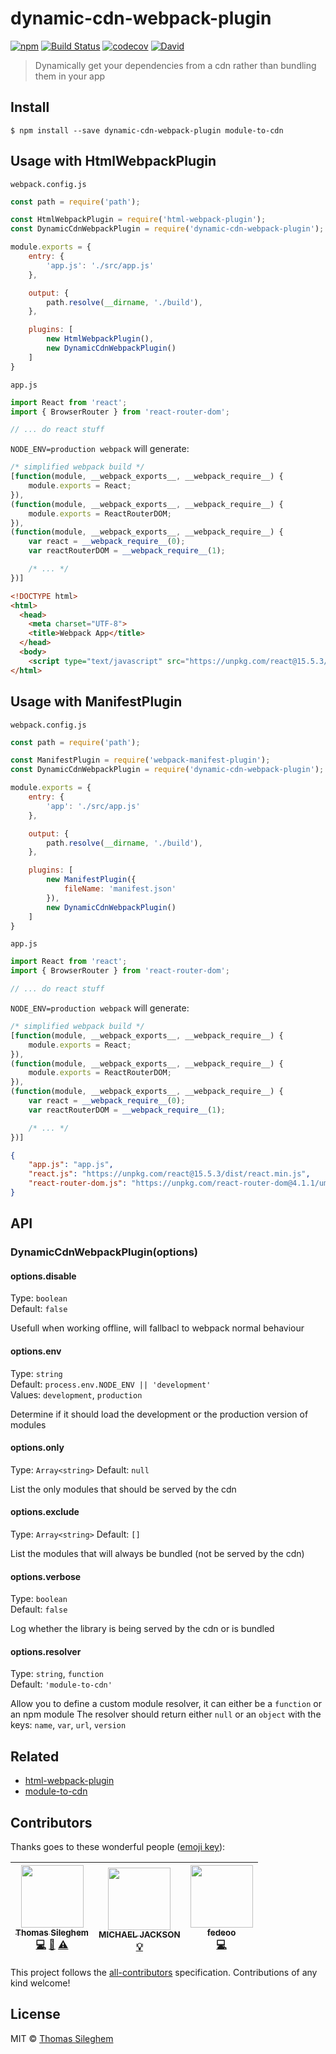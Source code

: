 # dynamic-cdn-webpack-plugin

[![npm](https://img.shields.io/npm/v/dynamic-cdn-webpack-plugin.svg)](https://www.npmjs.com/package/dynamic-cdn-webpack-plugin) [![Build Status](https://travis-ci.org/mastilver/dynamic-cdn-webpack-plugin.svg?branch=master)](https://travis-ci.org/mastilver/dynamic-cdn-webpack-plugin) [![codecov](https://codecov.io/gh/mastilver/dynamic-cdn-webpack-plugin/badge.svg?branch=master)](https://codecov.io/gh/mastilver/dynamic-cdn-webpack-plugin?branch=master) [![David](https://img.shields.io/david/mastilver/dynamic-cdn-webpack-plugin.svg)](https://david-dm.org/mastilver/dynamic-cdn-webpack-plugin)

> Dynamically get your dependencies from a cdn rather than bundling them in your app


## Install

```
$ npm install --save dynamic-cdn-webpack-plugin module-to-cdn
```


## Usage with HtmlWebpackPlugin

`webpack.config.js`<br>
```js
const path = require('path');

const HtmlWebpackPlugin = require('html-webpack-plugin');
const DynamicCdnWebpackPlugin = require('dynamic-cdn-webpack-plugin');

module.exports = {
    entry: {
        'app.js': './src/app.js'
    },

    output: {
        path.resolve(__dirname, './build'),
    },

    plugins: [
        new HtmlWebpackPlugin(),
        new DynamicCdnWebpackPlugin()
    ]
}
```

`app.js`<br>
```js
import React from 'react';
import { BrowserRouter } from 'react-router-dom';

// ... do react stuff
```

`NODE_ENV=production webpack` will generate:

```js
/* simplified webpack build */
[function(module, __webpack_exports__, __webpack_require__) {
    module.exports = React;
}),
(function(module, __webpack_exports__, __webpack_require__) {
    module.exports = ReactRouterDOM;
}),
(function(module, __webpack_exports__, __webpack_require__) {
    var react = __webpack_require__(0);
    var reactRouterDOM = __webpack_require__(1);

    /* ... */
})]
```

```html
<!DOCTYPE html>
<html>
  <head>
    <meta charset="UTF-8">
    <title>Webpack App</title>
  </head>
  <body>
    <script type="text/javascript" src="https://unpkg.com/react@15.5.3/dist/react.min.js"></script><script type="text/javascript" src="https://unpkg.com/react-router-dom@4.1.1/umd/react-router-dom.min.js"></script><script src="build/app.js"></script></body>
</html>
```

## Usage with ManifestPlugin

`webpack.config.js`<br>
```js
const path = require('path');

const ManifestPlugin = require('webpack-manifest-plugin');
const DynamicCdnWebpackPlugin = require('dynamic-cdn-webpack-plugin');

module.exports = {
    entry: {
        'app': './src/app.js'
    },

    output: {
        path.resolve(__dirname, './build'),
    },

    plugins: [
        new ManifestPlugin({
            fileName: 'manifest.json'
        }),
        new DynamicCdnWebpackPlugin()
    ]
}
```

`app.js`<br>
```js
import React from 'react';
import { BrowserRouter } from 'react-router-dom';

// ... do react stuff
```

`NODE_ENV=production webpack` will generate:

```js
/* simplified webpack build */
[function(module, __webpack_exports__, __webpack_require__) {
    module.exports = React;
}),
(function(module, __webpack_exports__, __webpack_require__) {
    module.exports = ReactRouterDOM;
}),
(function(module, __webpack_exports__, __webpack_require__) {
    var react = __webpack_require__(0);
    var reactRouterDOM = __webpack_require__(1);

    /* ... */
})]
```

```json
{
    "app.js": "app.js",
    "react.js": "https://unpkg.com/react@15.5.3/dist/react.min.js",
    "react-router-dom.js": "https://unpkg.com/react-router-dom@4.1.1/umd/react-router-dom.min.js"
}
```


## API

### DynamicCdnWebpackPlugin(options)

#### options.disable

Type: `boolean`<br>
Default: `false`

Usefull when working offline, will fallbacl to webpack normal behaviour

#### options.env

Type: `string`<br>
Default: `process.env.NODE_ENV || 'development'`<br>
Values: `development`, `production`

Determine if it should load the development or the production version of modules

#### options.only

Type: `Array<string>`
Default: `null`

List the only modules that should be served by the cdn

#### options.exclude

Type: `Array<string>`
Default: `[]`

List the modules that will always be bundled (not be served by the cdn)

#### options.verbose

Type: `boolean`<br>
Default: `false`

Log whether the library is being served by the cdn or is bundled

#### options.resolver
Type: `string`, `function`<br>
Default: `'module-to-cdn'`

Allow you to define a custom module resolver, it can either be a `function` or an npm module
The resolver should return either `null` or an `object` with the keys: `name`, `var`, `url`, `version`


## Related

- [html-webpack-plugin](https://github.com/jantimon/html-webpack-plugin)
- [module-to-cdn](https://github.com/mastilver/module-to-cdn)


## Contributors

Thanks goes to these wonderful people ([emoji key](https://github.com/kentcdodds/all-contributors#emoji-key)):

<!-- ALL-CONTRIBUTORS-LIST:START - Do not remove or modify this section -->
| [<img src="https://avatars3.githubusercontent.com/u/4112409?v=4" width="100px;"/><br /><sub>Thomas Sileghem</sub>](https://github.com/mastilver)<br />[💻](https://github.com/mastilver/dynamic-cdn-webpack-plugin/commits?author=mastilver "Code") [📖](https://github.com/mastilver/dynamic-cdn-webpack-plugin/commits?author=mastilver "Documentation") [⚠️](https://github.com/mastilver/dynamic-cdn-webpack-plugin/commits?author=mastilver "Tests") | [<img src="https://avatars0.githubusercontent.com/u/92839?v=4" width="100px;"/><br /><sub>MICHAEL JACKSON</sub>](https://twitter.com/mjackson)<br />[💡](https://github.com/unpkg/unpkg-demos "Examples") | [<img src="https://avatars2.githubusercontent.com/u/5313455?v=4" width="100px;"/><br /><sub>fedeoo</sub>](http://blog.fedeoo.cn/)<br />[💻](https://github.com/mastilver/dynamic-cdn-webpack-plugin/pull/21 "Code") |
| :---: | :---: | :---: |
<!-- ALL-CONTRIBUTORS-LIST:END -->

This project follows the [all-contributors](https://github.com/kentcdodds/all-contributors) specification. Contributions of any kind welcome!


## License

MIT © [Thomas Sileghem](http://mastilver.com)
